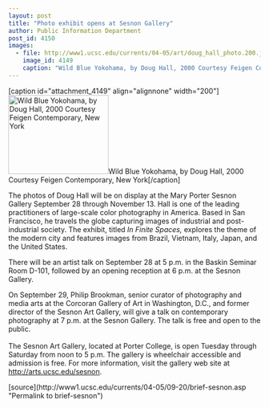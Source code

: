 ```yaml
---
layout: post
title: "Photo exhibit opens at Sesnon Gallery"
author: Public Information Department
post_id: 4150
images:
  - file: http://www1.ucsc.edu/currents/04-05/art/doug_hall_photo.200.jpg
    image_id: 4149
    caption: "Wild Blue Yokohama, by Doug Hall, 2000 Courtesy Feigen Contemporary, New York"
---
```


[caption id="attachment_4149" align="alignnone" width="200"]<a href="http://localhost/mysite/wp-content/uploads/2004/09/doug_hall_photo.200.jpg"><img class="size-full wp-image-4149" src="http://localhost/mysite/wp-content/uploads/2004/09/doug_hall_photo.200.jpg" alt="Wild Blue Yokohama, by Doug Hall, 2000 Courtesy Feigen Contemporary, New York" width="200" height="157" /></a>Wild Blue Yokohama, by Doug Hall, 2000 Courtesy Feigen Contemporary, New York[/caption]
<a name="content" id="content"></a>
<p>
  The photos of Doug Hall will be on display at the Mary Porter Sesnon Gallery September 28 through November 13. Hall is one of the leading practitioners of large-scale color photography in America. Based in San Francisco, he travels the globe capturing images of industrial and post-industrial society. The exhibit, titled <i>In Finite Spaces,</i> explores the theme of the modern city and features images from Brazil, Vietnam, Italy, Japan, and the United States.
</p>
<p>
  There will be an artist talk on September 28 at 5 p.m. in the Baskin Seminar Room D-101, followed by an opening reception at 6 p.m. at the Sesnon Gallery.
</p>
<p>
  On September 29, Philip Brookman, senior curator of photography and media arts at the Corcoran Gallery of Art in Washington, D.C., and former director of the Sesnon Art Gallery, will give a talk on contemporary photography at 7 p.m. at the Sesnon Gallery. The talk is free and open to the public.<br>
  <br>
  The Sesnon Art Gallery, located at Porter College, is open Tuesday through Saturday from noon to 5 p.m. The gallery is wheelchair accessible and admission is free. For more information, visit the gallery web site at <a href="http://arts.ucsc.edu/sesnon">http://arts.ucsc.edu/sesnon</a>.
</p>
[source](http://www1.ucsc.edu/currents/04-05/09-20/brief-sesnon.asp "Permalink to brief-sesnon")
